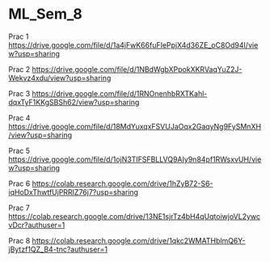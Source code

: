 # ML_Sem_8

Prac 1
https://drive.google.com/file/d/1a4jFwK66fuFIePpjX4d36ZE_oC8Od94I/view?usp=sharing

Prac 2
https://drive.google.com/file/d/1NBdWgbXPpokXKRVaqYuZ2J-Wekvz4xdu/view?usp=sharing

Prac 3
https://drive.google.com/file/d/1RNOnenhbRXTKahl-dqxTyF1KKgSBSh62/view?usp=sharing

Prac 4
https://drive.google.com/file/d/18MdYuxqxFSVUJaOqx2GaqyNg9FySMnXH/view?usp=sharing

Prac 5
https://drive.google.com/file/d/1ojN3TIFSFBLLVQ9AIy9n84pf1RWsxvUH/view?usp=sharing

Prac 6
https://colab.research.google.com/drive/1hZyB72-S6-iqHoDxThwtfUjPRRIZ76j7?usp=sharing

Prac 7
https://colab.research.google.com/drive/13NE1sjrTz4bH4qUqtoiwjoVL2ywcvDcr?authuser=1

Prac 8
https://colab.research.google.com/drive/1qkc2WMATHblmQ6Y-jBytzf1QZ_B4-tnc?authuser=1
